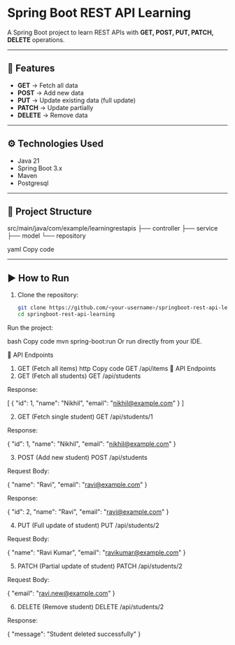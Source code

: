 
# Spring Boot REST API Learning  

A Spring Boot project to learn REST APIs with **GET, POST, PUT, PATCH, DELETE** operations.  

---

## 🚀 Features
- **GET** → Fetch all data  
- **POST** → Add new data  
- **PUT** → Update existing data (full update)  
- **PATCH** → Update partially  
- **DELETE** → Remove data  

---

## ⚙️ Technologies Used
- Java 21  
- Spring Boot 3.x  
- Maven  
- Postgresql 

---

## 📂 Project Structure
src/main/java/com/example/learningrestapis
├── controller
├── service
├── model
└── repository

yaml
Copy code

---

## ▶️ How to Run
1. Clone the repository:
   ```bash
   git clone https://github.com/<your-username>/springboot-rest-api-learning.git
   cd springboot-rest-api-learning
Run the project:

bash
Copy code
mvn spring-boot:run
Or run directly from your IDE.

📡 API Endpoints
1. GET (Fetch all items)
http
Copy code
GET /api/items
📡 API Endpoints
1. GET (Fetch all students)
GET /api/students


Response:

[
  {
    "id": 1,
    "name": "Nikhil",
    "email": "nikhil@example.com"
  }
]

2. GET (Fetch single student)
GET /api/students/1


Response:

{
  "id": 1,
  "name": "Nikhil",
  "email": "nikhil@example.com"
}

3. POST (Add new student)
POST /api/students


Request Body:

{
  "name": "Ravi",
  "email": "ravi@example.com"
}


Response:

{
  "id": 2,
  "name": "Ravi",
  "email": "ravi@example.com"
}

4. PUT (Full update of student)
PUT /api/students/2


Request Body:

{
  "name": "Ravi Kumar",
  "email": "ravikumar@example.com"
}

5. PATCH (Partial update of student)
PATCH /api/students/2


Request Body:

{
  "email": "ravi.new@example.com"
}

6. DELETE (Remove student)
DELETE /api/students/2


Response:

{
  "message": "Student deleted successfully"
}

